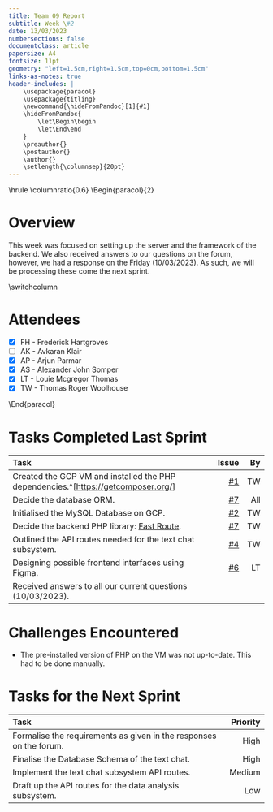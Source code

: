 ```yaml
---
title: Team 09 Report
subtitle: Week \#2
date: 13/03/2023
numbersections: false
documentclass: article
papersize: A4
fontsize: 11pt
geometry: "left=1.5cm,right=1.5cm,top=0cm,bottom=1.5cm"
links-as-notes: true
header-includes: |
	\usepackage{paracol}
	\usepackage{titling}
	\newcommand{\hideFromPandoc}[1]{#1}
	\hideFromPandoc{
		\let\Begin\begin
		\let\End\end
	}
	\preauthor{}
	\postauthor{}
	\author{}
	\setlength{\columnsep}{20pt}
---
```


<!-- Compile Instructions:
pandoc .\report\wk1.md -o .\report\wk1.pdf
See: https://pandoc.org/
 -->

\hrule
\columnratio{0.6}
\Begin{paracol}{2}

# Overview

This week was focused on setting up the server and the framework of the backend.
We also received answers to our questions on the forum, however, we had a response on the Friday (10/03/2023).
As such, we will be processing these come the next sprint.

\switchcolumn

# Attendees

- [x] FH - Frederick Hartgroves
- [ ] AK - Avkaran Klair
- [x] AP - Arjun Parmar
- [x] AS - Alexander John Somper
- [x] LT - Louie Mcgregor Thomas
- [x] TW - Thomas Roger Woolhouse

\End{paracol}

# Tasks Completed Last Sprint

| Task                                                                                |                                              Issue |   By |
| :---------------------------------------------------------------------------------- | -------------------------------------------------: | ---: |
| Created the GCP VM and installed the PHP dependencies.^[<https://getcomposer.org/>] | [#1](https://github.com/TWoolhouse/Slook/issues/1) |   TW |
| Decide the database ORM.                                                            | [#7](https://github.com/TWoolhouse/Slook/issues/7) |  All |
| Initialised the MySQL Database on GCP.                                              | [#2](https://github.com/TWoolhouse/Slook/issues/2) |   TW |
| Decide the backend PHP library: [Fast Route](https://github.com/nikic/FastRoute).   | [#7](https://github.com/TWoolhouse/Slook/issues/7) |   TW |
| Outlined the API routes needed for the text chat subsystem.                         | [#4](https://github.com/TWoolhouse/Slook/issues/4) |   TW |
| Designing possible frontend interfaces using Figma.                                 | [#6](https://github.com/TWoolhouse/Slook/issues/6) |   LT |
| Received answers to all our current questions (10/03/2023).                         |                                                    |      |

# Challenges Encountered

- The pre-installed version of PHP on the VM was not up-to-date. This had to be done manually.

# Tasks for the Next Sprint

| Task                                                               | Priority |
| :----------------------------------------------------------------- | -------: |
| Formalise the requirements as given in the responses on the forum. |     High |
| Finalise the Database Schema of the text chat.                     |     High |
| Implement the text chat subsystem API routes.                      |   Medium |
| Draft up the API routes for the data analysis subsystem.           |      Low |
